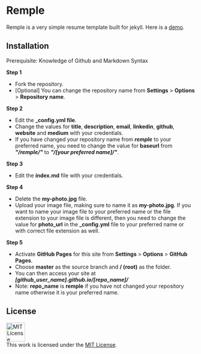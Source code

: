# Remple

Remple is a very simple resume template built for jekyll. Here is a [demo](https://tahanima.github.io/remple/).

## Installation
Prerequisite: Knowledge of Github and Markdown Syntax

**Step 1**
* Fork the repository. 
* [Optional] You can change the repository name from **Settings** > **Options** > **Repository name**.

**Step 2**
* Edit the **_config.yml file**.
* Change the values for **title**, **description**, **email**, **linkedin**, **github**, **website** and **medium** with your credentials. 
* If you have changed your repository name from ***remple*** to your preferred name, you need to change the value for **baseurl** from ***"/remple/"*** to ***"/[your preferred name]/"***.

**Step 3**
* Edit the **index.md** file with your credentials.

**Step 4**
* Delete the **my-photo.jpg** file.
* Upload your image file, making sure to name it as **my-photo.jpg**. If you want to name your image file to your preferred name or the file extension to your image file is different, then you need to change the value for **photo_url** in the **_config.yml** file to your preferred name or with correct file extension as well.

**Step 5**
* Activate **GitHub Pages** for this site from **Settings** > **Options** > **GitHub Pages**.
* Choose **master** as the source branch and **/ (root)** as the folder.
* You can then access your site at ***[github_user_name].github.io/[repo_name]/***
* Note: **repo_name** is **remple** if you have not changed your repository name otherwise it is your preferred name.

## License
<a rel="license" href="https://opensource.org/licenses/MIT"><img alt="MIT License" style="border-width:0" height="50" src="https://w7.pngwing.com/pngs/514/841/png-transparent-mit-license-bsd-licence-open-source-license-copyright-miscellaneous-text-logo.png" /></a><br />This work is licensed under the <a rel="license" href="https://opensource.org/licenses/MIT">MIT License</a>.
